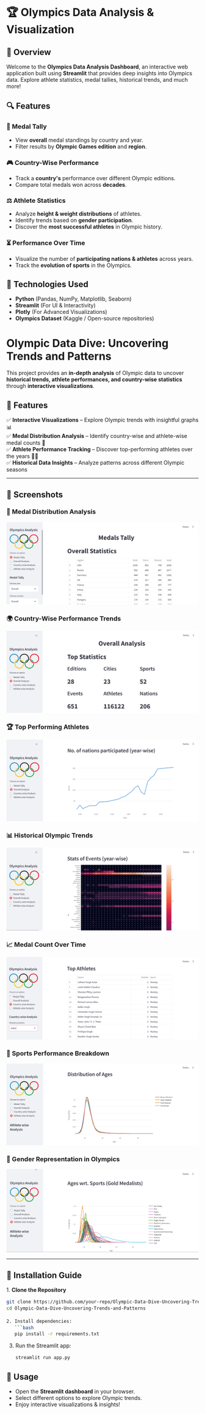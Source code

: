 # 🏆 Olympics Data Analysis & Visualization

## 📝 Overview
Welcome to the **Olympics Data Analysis Dashboard**, an interactive web application built using **Streamlit** that provides deep insights into Olympics data. Explore athlete statistics, medal tallies, historical trends, and much more!

## 🔍 Features
### 🏅 Medal Tally
- View **overall** medal standings by country and year.
- Filter results by **Olympic Games edition** and **region**.

### 🎮 Country-Wise Performance
- Track a **country's** performance over different Olympic editions.
- Compare total medals won across **decades**.

### ⚖️ Athlete Statistics
- Analyze **height & weight distributions** of athletes.
- Identify trends based on **gender participation**.
- Discover the **most successful athletes** in Olympic history.

### ⏳ Performance Over Time
- Visualize the number of **participating nations & athletes** across years.
- Track the **evolution of sports** in the Olympics.

## 🤝 Technologies Used
- **Python** (Pandas, NumPy, Matplotlib, Seaborn)
- **Streamlit** (For UI & Interactivity)
- **Plotly** (For Advanced Visualizations)
- **Olympics Dataset** (Kaggle / Open-source repositories)


# Olympic Data Dive: Uncovering Trends and Patterns  

This project provides an **in-depth analysis** of Olympic data to uncover **historical trends, athlete performances, and country-wise statistics** through **interactive visualizations**.  

## 🚀 Features  

✅ **Interactive Visualizations** – Explore Olympic trends with insightful graphs 📊  
✅ **Medal Distribution Analysis** – Identify country-wise and athlete-wise medal counts 🏅  
✅ **Athlete Performance Tracking** – Discover top-performing athletes over the years 🏃‍♂️  
✅ **Historical Data Insights** – Analyze patterns across different Olympic seasons  

---

## 📸 Screenshots  

### 🏅 Medal Distribution Analysis  
![Medal Distribution](Screesnshots/Screenshot%202025-03-16%20123213.png)  

### 🌍 Country-Wise Performance Trends  
![Country-Wise Trends](Screesnshots/Screenshot%202025-03-16%20123329.png)  

### 🏆 Top Performing Athletes  
![Top Athletes](Screesnshots/Screenshot%202025-03-16%20123344.png)  

### 📊 Historical Olympic Trends  
![Historical Trends](Screesnshots/Screenshot%202025-03-16%20123401.png)  

### 📈 Medal Count Over Time  
![Medal Count Over Time](Screesnshots/Screenshot%202025-03-16%20123459.png)  

### 🎯 Sports Performance Breakdown  
![Sports Performance](Screesnshots/Screenshot%202025-03-16%20123533.png)  

### 🚻 Gender Representation in Olympics  
![Gender Representation](Screesnshots/Screenshot%202025-03-16%20123546.png)  

---

## 🔧 Installation Guide  

1️. **Clone the Repository**  
```sh
git clone https://github.com/your-repo/Olympic-Data-Dive-Uncovering-Trends-and-Patterns.git
cd Olympic-Data-Dive-Uncovering-Trends-and-Patterns

2. Install dependencies:
   ```bash
   pip install -r requirements.txt
   ```
3. Run the Streamlit app:
   ```bash
   streamlit run app.py
   ```

## 🔄 Usage
- Open the **Streamlit dashboard** in your browser.
- Select different options to explore Olympic trends.
- Enjoy interactive visualizations & insights!



